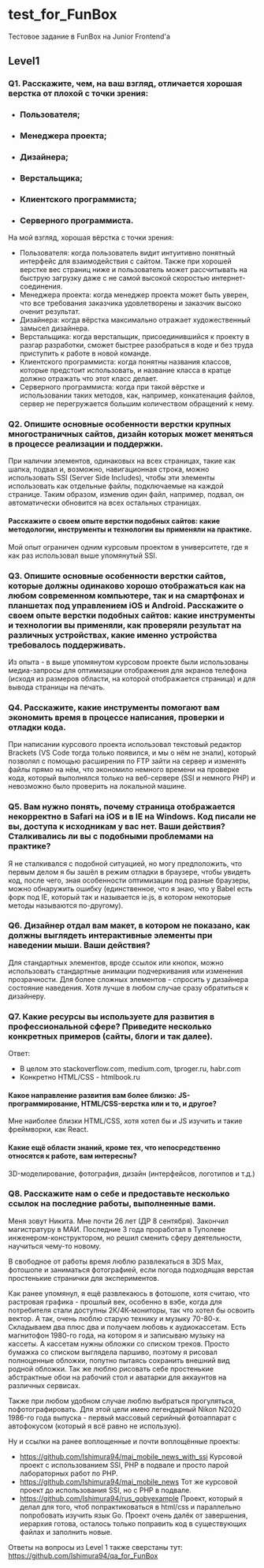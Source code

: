 # test_for_FunBox
Тестовое задание в FunBox на Junior Frontend'а

## Level1

### Q1. Расскажите, чем, на ваш взгляд, отличается хорошая верстка от плохой с точки зрения:
- ### Пользователя;
- ### Менеджера проекта;
- ### Дизайнера;
- ### Верстальщика;
- ### Клиентского программиста;
- ### Серверного программиста.

На мой взгляд, хорошая вёрстка с точки зрения:
- Пользователя: когда пользователь видит интуитивно понятный интерфейс для взаимодействия с сайтом. Также при хорошей верстке вес страниц ниже и пользователь может рассчитывать на быструю загрузку даже с не самой высокой скоростью интернет-соединения.
- Менеджера проекта: когда менеджер проекта может быть уверен, что все требования заказчика удовлетворены и заказчик высоко оченит результат.
- Дизайнера: когда вёрстка максимально отражает художественный замысел дизайнера.
- Верстальщика: когда верстальщик, присоединившийся к проекту в разгар разработки, сможет быстрее разобраться в коде и без труда приступить к работе в новой команде.
- Клиентского программиста: когда понятны названия классов, которые предстоит использовать, и название класса в кратце должно отражать что этот класс делает.
- Серверного программиста: когда при такой вёрстке и использовании таких методов, как, например, конкатенация файлов, сервер не перегружается большим количеством обращений к нему.

### Q2. Опишите основные особенности верстки крупных многостраничных сайтов, дизайн которых может меняться в процессе реализации и поддержки.

При наличии элементов, одинаковых на всех страницах, такие как шапка, подвал и, возможно, навигационная строка, можно использовать SSI (Server Side Includes), чтобы эти элементы использовать как отдельные файлы, подключаемые на каждой странице. Таким образом, изменив один файл, например, подвал, он автоматически обновится на всех остальных страницах.

#### Расскажите о своем опыте верстки подобных сайтов: какие методологии, инструменты и технологии вы применяли на практике.

Мой опыт ограничен одним курсовым проектом в университете, где я как раз использовал выше упомянутый SSI.

### Q3. Опишите основные особенности верстки сайтов, которые должны одинаково хорошо отображаться как на любом современном компьютере, так и на смартфонах и планшетах под управлением iOS и Android. Расскажите о своем опыте верстки подобных сайтов: какие инструменты и технологии вы применяли, как проверяли результат на различных устройствах, какие именно устройства требовалось поддерживать.

Из опыта - в выше упомянутом курсовом проекте были использованы медиа-запросы для оптимизации отображения для экранов телефона (исходя из размеров области, на которой отображается страница) и для вывода страницы на печать.

### Q4. Расскажите, какие инструменты помогают вам экономить время в процессе написания, проверки и отладки кода.

При написании курсового проекта использовал текстовый редактор Brackets (VS Code тогда только появился, и мы о нём не знали), который позволял с помощью расширения по FTP зайти на сервер и изменять файлы прямо на нём, что экономило немного времени на проверке кода, который выполнялся только на веб-сервере (SSI и немного PHP) и невозможно было проверить на локальной машине.

### Q5. Вам нужно понять, почему страница отображается некорректно в Safari на iOS и в IE на Windows. Код писали не вы, доступа к исходникам у вас нет. Ваши действия? Сталкивались ли вы с подобными проблемами на практике?

Я не сталкивался с подобной ситуацией, но могу предположить, что первым делом я бы зашёл в режим отладки в браузере, чтобы увидеть код, после чего, зная особенности оптимизации под разные браузеры, можно обнаружить ошибку (единственное, что я знаю, что у Babel есть форк под IE, который так и называется ie.js, в котором некоторые методы называются по-другому).

### Q6. Дизайнер отдал вам макет, в котором не показано, как должны выглядеть интерактивные элементы при наведении мыши. Ваши действия?

Для стандартных элементов, вроде ссылок или кнопок, можно использовать стандартные анимации подчеркивания или изменения прозрачности. Для более сложных элементов - спросить у дизайнера состояние наведения. Хотя лучше в любом случае сразу обратиться к дизайнеру.

### Q7. Какие ресурсы вы используете для развития в профессиональной сфере? Приведите несколько конкретных примеров (сайты, блоги и так далее).

Ответ:

- В целом это stackoverflow.com, medium.com, tproger.ru, habr.com
- Конкретно HTML/CSS - htmlbook.ru

#### Какое направление развития вам более близко: JS-программирование, HTML/CSS-верстка или и то, и другое?

Мне наиболее близки HTML/CSS, хотя хотел бы и JS изучить и такие фреймворки, как React.

#### Какие ещё области знаний, кроме тех, что непосредственно относятся к работе, вам интересны?

3D-моделирование, фотография, дизайн (интерфейсов, логотипов и т.д.)

### Q8. Расскажите нам о себе и предоставьте несколько ссылок на последние работы, выполненные вами.

Меня зовут Никита. Мне почти 26 лет (ДР 8 сентября). Закончил магистратуру в МАИ. Последние 3 года проработал в Туполеве инженером-конструктором, но решил сменить сферу деятельности, научиться чему-то новому.

В свободное от работы время люблю развлекаться в 3DS Max, фотошопе и заниматься фотографией, если погода подходящая верстая простенькие странички для экспериментов.

Как ранее упомянул, я ещё развлекаюсь в фотошопе, хотя считаю, что растровая графика - прошлый век, особенно в вэбе, когда для потребителя стали доступны 2К/4К-мониторы, так что хотел бы освоить вектор. А так, очень люблю старую технику и музыку 70-80-х. Складываем два плюс два и получаем любовь к аудиокассетам. Есть магнитофон 1980-го года, на котором я и записываю музыку на кассеты. А кассетам нужны обложки со списком треков. Просто бумажка со списком выглядела паршиво, поэтому я рисовал полноценные обложки, попутно пытаясь сохранить внешний вид родной обложки. Так же люблю рисовать себе простенькие абстрактные обои на рабочий стол и аватарки для аккаунтов на различных сервисах.

Также при любом удобном случае люблю выбраться прогуляться, пофотографировать. Для этой цели имею легендарный Nikon N2020 1986-го года выпуска - первый массовый серийный фотоаппарат с автофокусом (который я всё равно не использую).

Ну и ссылки на ранее воплощенные и почти воплощённые проекты:

- https://github.com/Ishimura94/mai_mobile_news_with_ssi Курсовой проект с использованием SSI, PHP в подвале и просто парой лабораторных работ по PHP.
- https://github.com/Ishimura94/mai_mobile_news Тот же курсовой проект до использования SSI, но с PHP в подвале.
- https://github.com/Ishimura94/rus_gobyexample Проект, который я делал для того, чтоб попрактиковаться в html/css и параллельно попробовать изучить язык Go. Проект очень далёк от завершения, иерархия готова, осталось только поправить код в существующих файлах и заполнить новые.

Ответы на вопросы из Level 1 также сверстаны тут: https://github.com/Ishimura94/qa_for_FunBox
